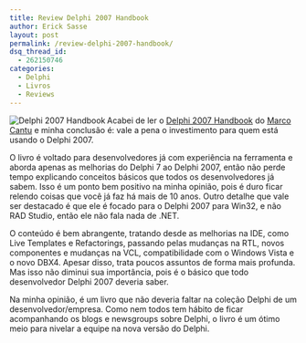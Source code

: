 ```yaml
---
title: Review Delphi 2007 Handbook
author: Erick Sasse
layout: post
permalink: /review-delphi-2007-handbook/
dsq_thread_id:
  - 262150746
categories:
  - Delphi
  - Livros
  - Reviews
---
```

<img src="http://www.ericksasse.com.br/wp-content/uploads/2008/01/d2007handbook_small.jpg" alt="Delphi 2007 Handbook" align="left" />Acabei de ler o [Delphi 2007 Handbook][1] do [Marco Cantu][2] e minha conclusão é: vale a pena o investimento para quem está usando o Delphi 2007.

O livro é voltado para desenvolvedores já com experiência na ferramenta e aborda apenas as melhorias do Delphi 7 ao Delphi 2007, então não perde tempo explicando conceitos básicos que todos os desenvolvedores já sabem. Isso é um ponto bem positivo na minha opinião, pois é duro ficar relendo coisas que você já faz há mais de 10 anos. Outro detalhe que vale ser destacado é que ele é focado para o Delphi 2007 para Win32, e não RAD Studio, então ele não fala nada de .NET.

O conteúdo é bem abrangente, tratando desde as melhorias na IDE, como Live Templates e Refactorings, passando pelas mudanças na RTL, novos componentes e mudanças na VCL, compatibilidade com o Windows Vista e o novo DBX4. Apesar disso, trata poucos assuntos de forma mais profunda. Mas isso não diminui sua importância, pois é o básico que todo desenvolvedor Delphi 2007 deveria saber.

Na minha opinião, é um livro que não deveria faltar na coleção Delphi de um desenvolvedor/empresa. Como nem todos tem hábito de ficar acompanhando os blogs e newsgroups sobre Delphi, o livro é um ótimo meio para nivelar a equipe na nova versão do Delphi.

 [1]: http://www.marcocantu.com/dh2007/
 [2]: http://www.marcocantu.com/